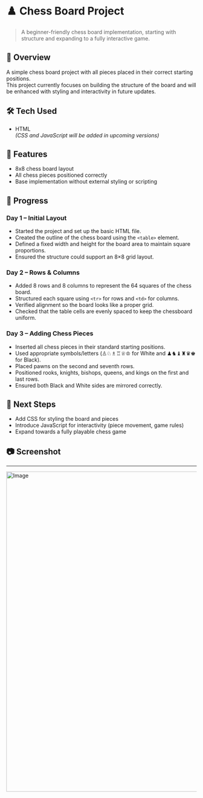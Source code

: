 # ♟️ Chess Board Project  

> A beginner-friendly chess board implementation, starting with structure and expanding to a fully interactive game.  

## 📌 Overview
A simple chess board project with all pieces placed in their correct starting positions.  
This project currently focuses on building the structure of the board and will be enhanced with styling and interactivity in future updates.

## 🛠️ Tech Used
- HTML  
*(CSS and JavaScript will be added in upcoming versions)*

## 🚀 Features
- 8x8 chess board layout  
- All chess pieces positioned correctly  
- Base implementation without external styling or scripting

## 📅 Progress

### Day 1 – Initial Layout
- Started the project and set up the basic HTML file.  
- Created the outline of the chess board using the `<table>` element.  
- Defined a fixed width and height for the board area to maintain square proportions.  
- Ensured the structure could support an 8×8 grid layout.  

### Day 2 – Rows & Columns
- Added 8 rows and 8 columns to represent the 64 squares of the chess board.  
- Structured each square using `<tr>` for rows and `<td>` for columns.  
- Verified alignment so the board looks like a proper grid.  
- Checked that the table cells are evenly spaced to keep the chessboard uniform.  

### Day 3 – Adding Chess Pieces
- Inserted all chess pieces in their standard starting positions.  
- Used appropriate symbols/letters (♙♘♗♖♕♔ for White and ♟♞♝♜♛♚ for Black).  
- Placed pawns on the second and seventh rows.  
- Positioned rooks, knights, bishops, queens, and kings on the first and last rows.  
- Ensured both Black and White sides are mirrored correctly. 

## 🔮 Next Steps
- Add CSS for styling the board and pieces  
- Introduce JavaScript for interactivity (piece movement, game rules)  
- Expand towards a fully playable chess game  

## 📷 Screenshot
---
<img width="827" height="846" alt="Image" src="https://github.com/user-attachments/assets/b14f668a-bfd9-473c-b2ee-c0798a80b1f9" />
